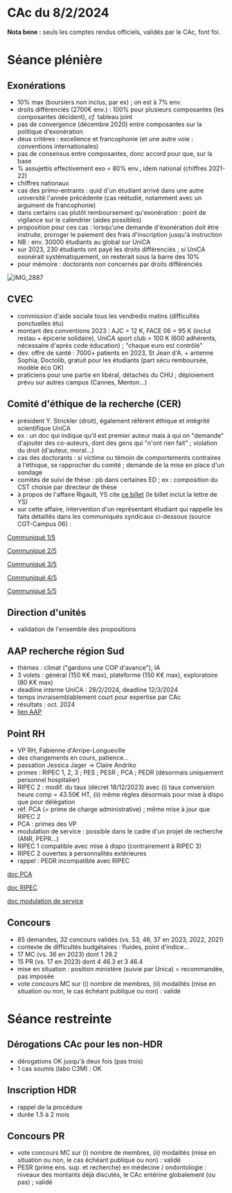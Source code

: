 # CAc du 8/2/2024

**Nota bene :** seuls les comptes rendus officiels, validés par le CAc, font foi.

# Séance plénière

## Exonérations
- 10% max (boursiers non inclus, par ex) ; on est à 7% env.
- droits différenciés (2700€ env.) : 100% pour plusieurs composantes (les composantes décident), *cf.* tableau joint
- pas de convergence (décembre 2020) entre composantes sur la politique d'exonération
- deux critères : excellence et francophonie (et une autre voie : conventions internationales)
- pas de consensus entre composantes, donc accord pour que, sur la base 
- % assujettis effectivement exo = 80% env., idem national (chiffres 2021-22)
- chiffres nationaux 
- cas des primo-entrants : quid d'un étudiant arrivé dans une autre université l'année précédente (cas réétudié, notamment avec un argument de francophonie)
- dans certains cas plutôt remboursement qu'exonération : point de vigilance sur le calendrier (aides possibles)
- proposition pour ces cas : lorsqu'une demande d'éxonération doit être instruite, proroger le paiement des frais d'inscription jusqu'à instruction
- NB : env. 30000 étudiants au global sur UniCA
- sur 2023, 230 étudiants ont payé les droits différenciés ; si UniCA exonérait systématiquement, on resterait sous la barre des 10%
- pour mémoire : doctorants non concernés par droits différenciés

![IMG_2887](https://github.com/jbcaillau/spdu/assets/62183989/75a45b47-8ffa-41a7-b6e6-beecc451f1a2)

## CVEC
- commission d'aide sociale tous les vendredis matins (difficultés ponctuelles étu)
- montant des conventions 2023 : AJC = 12 K, FACE 06 = 95 K (inclut restau + épicerie solidaire), UniCA sport club = 100 K (600 adhérents, nécessaire d'après code éducation) ; "chaque euro est contrôlé"
- dev. offre de santé : 7000+ patients en 2023, St Jean d'A. + antenne Sophia, Doctolib, gratuit pour les étudiants (part sécu remboursée, modèle éco OK)
- praticiens pour une partie en libéral, détachés du CHU ; déploiement prévu sur autres campus (Cannes, Menton...)

## Comité d'éthique de la recherche (CER)
- président Y. Strickler (droit), également référent éthique et intégrité scientifique UniCA
- ex : un doc qui indique qu'il est premier auteur mais à qui on "demande" d'ajouter des co-auteurs, dont des gens qui "n'ont rien fait" ; violation du droit (d'auteur, moral...)
- cas des doctorants : si victime ou témoin de comportements contraires à l'éthique, se rapprocher du comité ; demande de la mise en place d'un sondage
- comités de suivi de thèse : pb dans certaines ED ; ex : composition du CST choisie par directeur de thèse
- à propos de l'affaire Rigault, YS cite [ce billet](https://blogs.mediapart.fr/academia/blog/090323/l-extreme-droite-universite-cote-d-azur-ou-la-faillite-d-une-presidence) (le billet inclut la lettre de YS)
- sur cette affaire, intervention d'un représentant étudiant qui rappelle les faits détaillés dans les communiqués syndicaux ci-dessous (source CGT-Campus 06) :

[Communiqué 1/5](https://www.cgtcampus06.fr/refus-de-luniversite-cote-dazur-dannuler-un-debat-en-presence-dun-membre-du-parti-dextreme-droite-du-delinquant-multirecidiviste-eric-zemmour)

[Communiqué 2/5](https://www.cgtcampus06.fr/lextreme-droite-de-zemmour-soffre-une-tribune-sur-un-campus-duniversite-cote-dazur)

[Communiqué 3/5](https://www.cgtcampus06.fr/luniversite-cote-dazur-doit-elle-se-faire-le-porte-parole-dun-syndicat-etudiant-pour-lorganisation-dune-tribune-de-lextreme-droite-sur-lu)

[Communiqué 4/5](https://www.cgtcampus06.fr/notre-universite-ne-doit-pas-devenir-un-bastion-de-lextreme-droite)

[Communiqué 5/5](https://www.cgtcampus06.fr/violence-de-lextreme-droite-contre-des-etudiant-e-s-et-personnels-il-faut-que-ca-cesse)

## Direction d'unités
- validation de l'ensemble des propositions

## AAP recherche région Sud
- thèmes : climat ("gardons une COP d'avance"), IA
- 3 volets : général (150 K€ max), plateforme (150 K€ max), exploratoire (80 K€ max)
- deadline interne UniCA : 28/2/2024, deadline 12/3/2024
- temps invraisemblablement court pour expertise par CAc
- résultats : oct. 2024
- [lien AAP](https://www.maregionsud.fr/vos-aides/detail/appel-a-projets-recherche-2024)

## Point RH
- VP RH, Fabienne d'Arripe-Longueville
- des changements en cours, patience...
- passation Jessica Jager -> Claire Andriko
- primes : RIPEC 1, 2, 3 ; PES ; PESR ; PCA ; PEDR (désormais uniquement personnel hospitalier)
- RIPEC 2 : modif. du taux (décret 18/12/2023) avec (i) taux conversion heure comp = 43.50€ HT, (ii) même règles désormais pour mise à dispo que pour délégation
- réf. PCA (= prime de charge administrative) ; même mise à jour que RIPEC 2
- PCA : primes des VP
- modulation de service : possible dans le cadre d'un projet de recherche (ANR, PEPR...)
- RIPEC 1 compatible avec mise à dispo (contrairement à RIPEC 3)
- RIPEC 2 ouvertes à personnalités extérieures 
- rappel : PEDR incompatible avec RIPEC

[doc PCA](pca.pdf)

[doc RIPEC](ripec.pdf)

[doc modulation de service](cadrage.pdf)

## Concours
- 85 demandes, 32 concours validés (vs. 53, 46, 37 en 2023, 2022, 2021)
- contexte de difficultés budgétaires : fluides, point d'indice...
- 17 MC (vs. 36 en 2023) dont 1 26.2
- 15 PR (vs. 17 en 2023) dont 4 46.3 et 3 46.4
- mise en situation : position ministère (suivie par Unica) = recommandée, pas imposée
- vote concours MC sur (i) nombre de membres, (ii) modalités (mise en situation ou non, le cas échéant publique ou non) : validé

# Séance restreinte

## Dérogations CAc pour les non-HDR
- dérogations OK jusqu'à deux fois (pas trois)
- 1 cas soumis (labo C3M) : OK

## Inscription HDR
- rappel de la procédure
- durée 1.5 à 2 mois

## Concours PR
- vote concours MC sur (i) nombre de membres, (ii) modalités (mise en situation ou non, le cas échéant publique ou non) : validé
- PESR (prime ens. sup. et recherche) en médecine / ondontologie : niveaux des montants déjà discutés, le CAc entérine globalement (ou pas) ; validé
